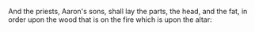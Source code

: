 And the priests, Aaron's sons, shall lay the parts, the head, and the fat, in order upon the wood that is on the fire which is upon the altar:
